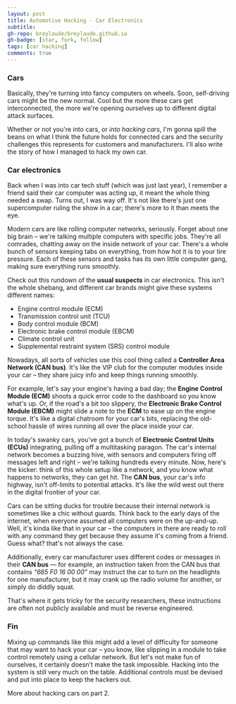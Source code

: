 ```yaml
---
layout: post
title: Automotive Hacking - Car Electronics
subtitle: 
gh-repo: breylaude/breylaude.github.io
gh-badge: [star, fork, follow]
tags: [car hacking]
comments: true
---
```


### Cars

Basically, they're turning into fancy computers on wheels. Soon, self-driving cars might be the new normal. Cool but the more these cars get interconnected, the more we're opening ourselves up to different digital attack surfaces. 

Whether or not you're into cars, or *into hacking cars*, I'm gonna spill the beans on what I think the future holds for connected cars and the security challenges this represents for customers and manufacturers. I'll also write the story of how I managed to hack my own car.

### Car electronics

Back when I was into car tech stuff (which was just last year), I remember a friend said their car computer was acting up, it meant the whole thing needed a swap. Turns out, I was way off. It's not like there's just one supercomputer ruling the show in a car; there's more to it than meets the eye.

Modern cars are like rolling computer networks, seriously. Forget about one big brain – we're talking multiple computers with specific jobs. They're all comrades, chatting away on the inside network of your car. There's a whole bunch of sensors keeping tabs on everything, from how hot it is to your tire pressure. Each of these sensors and tasks has its own little computer gang, making sure everything runs smoothly.

Check out this rundown of the **usual suspects** in car electronics. This isn't the whole shebang, and different car brands might give these systems different names:

- Engine control module (ECM)
- Transmission control unit (TCU)
- Body control module (BCM)
- Electronic brake control module (EBCM)
- Climate control unit
- Supplemental restraint system (SRS) control module

Nowadays, all sorts of vehicles use this cool thing called a **Controller Area Network (CAN bus)**. It's like the VIP club for the computer modules inside your car – they share juicy info and keep things running smoothly. 

For example, let's say your engine's having a bad day; the **Engine Control Module (ECM)** shoots a quick error code to the dashboard so you know what's up. Or, if the road's a bit too slippery, the **Electronic Brake Control Module (EBCM)** might slide a note to the **ECM** to ease up on the engine torque. It's like a digital chatroom for your car's bits, replacing the old-school hassle of wires running all over the place inside your car.

In today's swanky cars, you've got a bunch of **Electronic Control Units (ECUs)** integrating, pulling off a multitasking paragon. The car's internal network becomes a buzzing hive, with sensors and computers firing off messages left and right – we're talking hundreds every minute. Now, here's the kicker: think of this whole setup like a network, and you know what happens to networks, they can get hit. The **CAN bus**, your car's info highway, isn't off-limits to potential attacks. It's like the wild west out there in the digital frontier of your car.

Cars can be sitting ducks for trouble because their internal network is sometimes like a chic without guards. Think back to the early days of the internet, when everyone assumed all computers were on the up-and-up. Well, it's kinda like that in your car – the computers in there are ready to roll with any command they get because they assume it's coming from a friend. Guess what? that's not always the case.

Additionally, every car manufacturer uses different codes or messages in their **CAN bus** — for example, an instruction taken from the CAN bus that contains *“665 F0 16 00 00”* may instruct the car to turn on the headlights for one manufacturer, but it may crank up the radio volume for another, or simply do diddly squat. 

That's where it gets tricky for the security researchers, these instructions are often not publicly available and must be reverse engineered.

### Fin
Mixing up commands like this might add a level of difficulty for someone that may want to hack your car – you know, like slipping in a module to take control remotely using a cellular network. But let's not make fun of ourselves, it certainly doesn’t make the task impossible. Hacking into the system is still very much on the table. Additional controls must be devised and put into place to keep the hackers out.

More about hacking cars on part 2.



